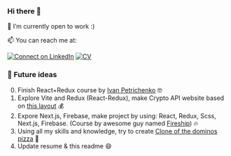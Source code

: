 ### Hi there 👋

🔭 I’m currently open to work :)

📫 You can reach me at: 

[![Connect on LinkedIn](https://img.shields.io/badge/--linkedin?label=LinkedIn&logo=LinkedIn&style=social)](https://www.linkedin.com/in/prokopenyapavel/)
[![CV](https://img.shields.io/badge/-%F0%9F%8C%90%20C%20V-white?style=flat)](https://albedo-13.github.io/)

<!-- [![Gmail](https://img.shields.io/badge/-white?label=Email&style=social&logo=gmail)](mailto:prokopenya.work@gmail.com) -->
<!-- [CV](https://albedo-13.github.io/) -->

### 🔮 Future ideas

0. Finish React+Redux course by [Ivan Petrichenko](https://www.udemy.com/course/javascript_full/) 🤓
1. Explore Vite and Redux (React-Redux), make Crypto API website based on [this layout](https://www.figma.com/file/EKbp40PN2vP5WsItDPg1h7/Crypto-Brains-Website?type=design&node-id=1401-185034&mode=design&t=0ygXJmOEZB3bWnCz-0) 💰
2. Expore Next.js, Firebase, make project by using: React, Redux, Scss, Next.js, Firebase. (Course by awesome guy named [Fireship](https://fireship.io/courses/react-next-firebase/)) 🔥
3. Using all my skills and knowledge, try to create [Clone of the dominos pizza](https://www.dominos.by/) 🍕
4. Update resume & this readme 😄
<!--
**Albedo-13/Albedo-13** is a ✨ _special_ ✨ repository because its `README.md` (this file) appears on your GitHub profile.

Here are some ideas to get you started:

- 🔭 I’m currently working on ...
- 🌱 I’m currently learning ...
- 👯 I’m looking to collaborate on ...
- 🤔 I’m looking for help with ...
- 💬 Ask me about ...
- 📫 How to reach me: ...
- 😄 Pronouns: ...
- ⚡ Fun fact: ...
-->
